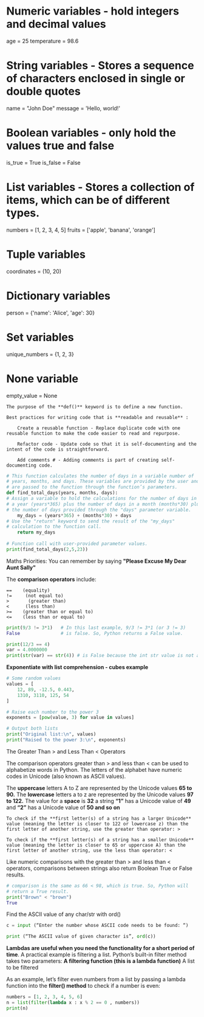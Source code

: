 # Numeric variables - hold integers and decimal values
age = 25
temperature = 98.6

# String variables - Stores a sequence of characters enclosed in single or double quotes
name = "John Doe"
message = 'Hello, world!'

# Boolean variables - only hold the values true and false
is_true = True
is_false = False

# List variables - Stores a collection of items, which can be of different types.
numbers = [1, 2, 3, 4, 5]
fruits = ['apple', 'banana', 'orange']

# Tuple variables
coordinates = (10, 20)

# Dictionary variables
person = {'name': 'Alice', 'age': 30}

# Set variables
unique_numbers = {1, 2, 3}

# None variable
empty_value = None
    
    The purpose of the **def()** keyword is to define a new function. 

    Best practices for writing code that is **readable and reusable** :

        Create a reusable function - Replace duplicate code with one reusable function to make the code easier to read and repurpose.

        Refactor code - Update code so that it is self-documenting and the intent of the code is straightforward.

        Add comments # - Adding comments is part of creating self-documenting code.

```Python
# This function calculates the number of days in a variable number of 
# years, months, and days. These variables are provided by the user and
# are passed to the function through the function’s parameters.
def find_total_days(years, months, days):
# Assign a variable to hold the calculations for the number of days in
# a year (years*365) plus the number of days in a month (months*30) plus
# the number of days provided through the "days" parameter variable.
    my_days = (years*365) + (months*30) + days
# Use the "return" keyword to send the result of the "my_days"  
# calculation to the function call. 
    return my_days
 
# Function call with user-provided parameter values. 
print(find_total_days(2,5,23))
```
Maths Priorities:
You can remember by saying **"Please Excuse My Dear Aunt Sally"**

The **comparison operators** include: 

    ==    (equality) 
    !=     (not equal to) 
    >       (greater than)
    <      (less than)
    >=    (greater than or equal to)
    <=    (less than or equal to)

```python
print(9/3 != 3*1)   # In this last example, 9/3 != 3*1 (or 3 != 3)
False               # is false. So, Python returns a False value.

print(12/3 == 4)
var = 4.0000000
print(str(var) == str(4)) # is False because the int str value is not as same as the float str
```
**Exponentiate with list comprehension - cubes example**

```Python
# Some random values
values = [
    12, 89, -12.5, 0.443,
    1310, 3110, 125, 54
]

# Raise each number to the power 3
exponents = [pow(value, 3) for value in values]

# Output both lists
print("Original list:\n", values)
print("Raised to the power 3:\n", exponents)
```

The Greater Than > and Less Than < Operators

The comparison operators greater than > and less than < can be used to alphabetize words in Python. 
The letters of the alphabet have numeric codes in Unicode (also known as ASCII values). 

The **uppercase** letters A to Z are represented by the Unicode values **65 to 90.**
The **lowercase** letters a to z are represented by the Unicode values **97 to 122.**
The value for a **space** is **32**
a string **“1”** has a Unicode value of **49** and **“2”** has a Unicode value of **50 and so on**

    To check if the **first letter(s) of a string has a larger Unicode** value (meaning the letter is closer to 122 or lowercase z) than the first letter of another string, use the greater than operator: >

    To check if the **first letter(s) of a string has a smaller Unicode** value (meaning the letter is closer to 65 or uppercase A) than the first letter of another string, use the less than operator: < 

Like numeric comparisons with the greater than > and less than < operators, comparisons between strings also return Boolean True or False results.  

```Python
# comparison is the same as 66 < 98, which is true. So, Python will 
# return a True result.
print("Brown" < "brown")
True
```

Find the ASCII value of any char/str with ord()

```python
c = input (“Enter the number whose ASCII code needs to be found: “)

print (“The ASCII value of given character is”, ord(c))
```
**Lambdas are useful when you need the functionality for a short period of time**. A practical example is filtering a list. Python’s built-in filter method takes two parameters:
    **A filtering function (this is a lambda function)**
    A list to be filtered

As an example, let’s filter even numbers from a list by passing a lambda function into the **filter() method** to check if a number is even:
```Python
numbers = [1, 2, 3, 4, 5, 6]
n = list(filter(lambda x : x % 2 == 0 , numbers))
print(n)
```

